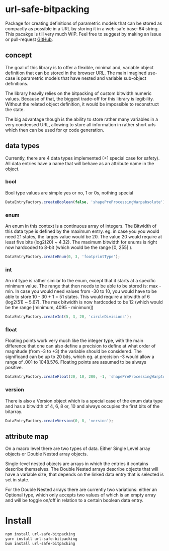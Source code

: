 # url-safe-bitpacking

Package for creating definitions of parametric models that can be stored as compactly as possible in a URL by storing it in a web-safe base-64 string. This pacakge is till very much WIP. Feel free to suggest by making an issue or pull-request [GitHub](https://github.com/JonasWard/url-safe-bitpacking).

## concept

The goal of this library is to offer a flexible, minimal and, variable object definition that can be stored in the browser URL. The main imagined use-case is parametric models that have nested and variable sub-object definitions.

The library heavily relies on the bitpacking of custom bitwidth numeric values. Because of that, the biggest trade-off for this library is legibility. Without the related object definition, it would be impossible to reconstruct the state.

The big advantage though is the ability to store rather many variables in a very condensed URL, allowing to store all information in rather short urls which then can be used for qr code generation.

## data types

Currently, there are 4 data types implemented (+1 special case for safety). All data entries have a name that will behave as an attribute name in the object.

### bool

Bool type values are simple yes or no, 1 or 0s, nothing special

```typescript
DataEntryFactory.createBoolean(false, 'shapePreProcessingWarpabsolute');
```

### enum

An enum in this context is a continuous array of integers. The Bitwidth of this data type is defined by the maximum entry. eg. in case you you would need 21 states, the larges value would be 20. The value 20 would require at least five bits (log2(20) ~ 4.32). The maximum bitwidth for enums is right now hardcoded to 8-bit (which would be the range [0, 255] ).

```typescript
DataEntryFactory.createEnum(0, 3, 'footprintType');
```

### int

An int type is rather similar to the enum, except that it starts at a specific minimum value. The range that then needs to be able to be stored is: max - min. In case you would need values from -30 to 10, you would have to be able to store 10 - 30 + 1 = 51 states. This would require a bitwidth of 6 (log2(51) ~ 5.67). The max bitwidth is now hardcoded to be 12 (which would be the range [minimum, 4095 - minimum])

```typescript
DataEntryFactory.createInt(5, 3, 20, 'circleDivisions');
```

### float

Floating points work very much like the integer type, with the main difference that one can also define a precision to define at what order of magnitude (from -3 to +3) the variable should be considered. The significand can be up to 20 bits, which eg. at precision -3 would allow a range of .001 to 1048.576. Floating points are assumed to be always positive.

```typescript
DataEntryFactory.createFloat(20, 10, 200, -1, 'shapePreProcessingWarptotal');
```

### version

There is also a Version object which is a special case of the enum data type and has a bitwidth of 4, 6, 8 or, 10 and always occupies the first bits of the bitarray.

```typescript
DataEntryFactory.createVersion(0, 8, 'version');
```

## attribute map

On a macro level there are two types of data. Either Single Level array objects or Double Nested array objects.

Single-level nested objects are arrays in which the entries it contains describe themselves. The Double Nested arrays describe objects that will have a variable size, that depends on the linked data entry that is selected is set in state.

For the Double Nested arrays there are currently two variations: either an Optional type, which only accepts two values of which is an empty array and will be toggle on/off in relation to a certain boolean data entry.

# Install

```bash
npm install url-safe-bitpacking
yarn install url-safe-bitpacking
bun install url-safe-bitpacking
```

